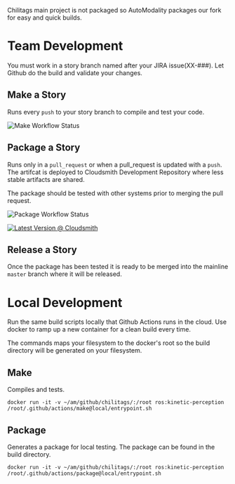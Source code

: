 

Chilitags main project is not packaged so AutoModality packages our fork for easy and quick builds.

# Team Development

You must work in a story branch named after your JIRA issue(XX-###). Let Github do the build and validate your changes.

## Make a Story

Runs every `push` to your story branch to compile and test your code. 

![Make Workflow Status](https://github.com/AutoModality/chilitags/workflows/Story/badge.svg)

## Package a Story

Runs only in a `pull_request` or when a pull_request is updated with a `push`.  The artifcat is deployed to Cloudsmith Development Repository where less stable artifacts are shared.

The package should be tested with other systems prior to merging the pull request. 

![Package Workflow Status](https://github.com/AutoModality/chilitags/workflows/Development%20Package/badge.svg)

[![Latest Version @ Cloudsmith](https://api-prd.cloudsmith.io/badges/version/automodality/dev/deb/chilitags/latest/d=ubuntu%252Fxenial;t=1/?render=true&badge_token=gAAAAABeCtIpEQj1ME47SUCAsKR-PfhDmeaDVwD07FpG69sqUpxPR-TpVSRMu9t-SgIEvoQlGOMoOihctK2VdLAk5Av_8wZ7qYNyYF0DrMqEraFkkBOd_g4%3D)](https://cloudsmith.io/~automodality/repos/dev/packages/detail/deb/chilitags/latest/d=ubuntu%252Fxenial;t=1/)

## Release a Story

Once the package has been tested it is ready to be merged into the mainline `master` branch where it will be released.

# Local Development 

Run the same build scripts locally that Github Actions runs in the cloud. Use docker to ramp up a new container for a clean build every time.

The commands maps your filesystem to the docker's root so the build directory will be generated on your filesystem.

## Make

Compiles and tests.

```
docker run -it -v ~/am/github/chilitags/:/root ros:kinetic-perception /root/.github/actions/make@local/entrypoint.sh
```

## Package

Generates a package for local testing. The package can be found in the build directory.

```
docker run -it -v ~/am/github/chilitags/:/root ros:kinetic-perception /root/.github/actions/package@local/entrypoint.sh
```



